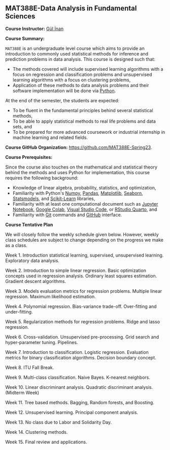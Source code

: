 ## MAT388E-Data Analysis in Fundamental Sciences 

**Course Instructor:** [Gül İnan](https://gulinan.github.io/)

**Course Summary:**

`MAT388E` is an undergraduate level course which aims to provide an introduction to commonly used statistical methods for inference and prediction problems in data analysis. This course is designed such that:

- The methods covered will include supervised learning algorithms with a focus on regression and classification problems and unsupervised learning algorithms with a focus on clustering problems,
- Application of these methods to data analysis problems and their software implementation will be done via [Python](https://www.python.org/downloads/).

At the end of the semester, the students are expected:

- To be fluent in the fundamental principles behind several statistical methods,
- To be able to apply statistical methods to real life problems and data sets, and
- To be prepared for more advanced coursework or industrial internship in machine learning and related fields.

**Course GitHub Organization:** <https://github.com/MAT388E-Spring23>.

**Course Prerequisites:**

Since the course also touches on the mathematical and statistical theory behind the methods and uses Python for implementation, this course requires the following background:

 - Knowledge of linear algebra, probability, statistics, and optimization,
 - Familiarity with Python's [Numpy](https://numpy.org/), [Pandas](https://pandas.pydata.org/), [Matplotlib](https://matplotlib.org/), [Seaborn](https://seaborn.pydata.org/), [Statsmodels](https://www.statsmodels.org/stable/index.html), and [Scikit-Learn](https://scikit-learn.org/stable/) libraries,
 - Familiarity with at least one computational document such as [Jupyter Notebook](https://jupyter.org/), [Google Colab](https://colab.research.google.com/), [Visual Studio Code](https://code.visualstudio.com/), or [RStudio Quarto](https://quarto.org/), and
 - Familiarity with [Git](https://git-scm.com/) commands and [GitHub](https://github.com/) interface.
 
 
**Course Tentative Plan**

We will closely follow the weekly schedule given below. However, weekly class schedules are subject to change depending on the progress we make as a class.

Week 1. Introduction statistical learning, supervised, unsupervised learning. Exploratory data analysis.

Week 2. Introduction to simple linear regression. Basic optimization concepts used in regression analysis. Ordinary least squares estimation. Gradient descent algorithms.

Week 3. Models evaluation metrics for regression problems. Multiple linear regression. Maximum likelihood estimation.

Week 4. Polynomial regression. Bias-variance trade-off. Over-fitting and under-fitting.

Week 5. Regularization methods for regression problems. Ridge and lasso regression.

Week 6. Cross-validation. Unsupervised pre-processing. Grid search and hyper-parameter tuning. Pipelines.

Week 7. Introduction to classification. Logistic regression. Evaluation metrics for binary classification algorithms. Decision boundary concept.

Week 8. ITU Fall Break.

Week 9. Multi-class classification. Naive Bayes. K-nearest neighbors.

Week 10. Linear discriminant analysis. Quadratic discriminant analysis. (Midterm Week)

Week 11. Tree based methods. Bagging, Random forests, and Boosting.

Week 12. Unsupervised learning. Principal component analysis.

Week 13. No class due to Labor and Solidarity Day.

Week 14. Clustering methods.

Week 15. Final review and applications.


